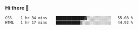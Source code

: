 ### Hi there 👋

<!--START_SECTION:waka-->

```txt
CSS    1 hr 34 mins    █████████████▓░░░░░░░░░░░   55.08 %
HTML   1 hr 17 mins    ███████████▒░░░░░░░░░░░░░   44.92 %
```

<!--END_SECTION:waka-->


<!--
**AnkelMauCastillo/AnkelMauCastillo** is a ✨ _special_ ✨ repository because its `README.md` (this file) appears on your GitHub profile.

Here are some ideas to get you started:

- 🔭 I’m currently working on ...
- 🌱 I’m currently learning ...
- 👯 I’m looking to collaborate on ...
- 🤔 I’m looking for help with ...
- 💬 Ask me about ...
- 📫 How to reach me: ...
- 😄 Pronouns: ...
- ⚡ Fun fact: ...
-->
